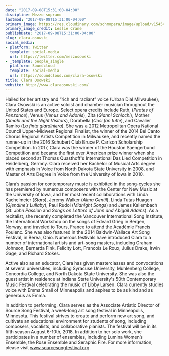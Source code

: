 ```yaml
---
date: "2017-09-08T15:31:00-04:00"
discipline: Mezzo-soprano
lastmod: "2017-09-08T15:31:00-04:00"
primary_image: https://res.cloudinary.com/schmopera/image/upload/v1545409169/media/webhook-uploads/1504898948803/FULL%2BHEAD%2BCOLOR.jpg.jpg
primary_image_credit: Leslie Crane
publishDate: "2017-09-08T15:31:00-04:00"
slug: clara-osowski
social_media:
- platform: Twitter
  template: social-media
  url: https://twitter.com/mezzosowski
- _template: people_single
  platform: Soundcloud
  template: social-media
  url: https://soundcloud.com/clara-osowski
title: Clara Osowski
website: http://www.claraosowski.com/
---
```


Hailed for her artistry and “rich and radiant” voice (Urban Dial Milwaukee), Clara Osowski is an active soloist and chamber musician throughout the United States and Europe. Select opera credits include Ruth, (*Pirates of Penzance*), Venus (*Venus and Adonis*), Zita (*Gianni Schicchi*), Mother (*Amahl and the Night Visitors*), Dorabella (*Cosi fan tutte*), and Cavalier Ramiro (*La finta giardiniera*). She was a 2012 Metropolitan Opera National Council Upper-Midwest Regional Finalist, the winner of the 2014 Bel Canto Chorus Regional Artists Competition in Milwaukee, and recently named the runner-up in the 2016 Schubert Club Bruce P. Carlson Scholarship Competition. In 2017, Clara was the winner of the Houston Saengerbund Competition and became the first ever American prize winner when she placed second at Thomas Quasthoff's International Das Lied Competition in Heidelberg, Germny. Clara received her Bachelor of Musical Arts degree with emphasis in Voice from North Dakota State University in 2008, and Master of Arts Degree in Voice from the University of Iowa in 2010.

Clara’s passion for contemporary music is exhibited in the song-cycles she has premiered by numerous composers with the Center for New Music at the University of Iowa, and her most recent collaborations with Linda Kachelmeier (*Stars*), Jeremy Walker (*Alma Gentil*), Linda Tutas Huagen (*Gjendine’s Lullaby*), Paul Rudoi (*Midnight Songs*) and James Kallembach (*St. John Passion* and *Songs on Letters of John and Abigail Adams*). As a recitalist, she recently completed the Vancouver International Song Institute, the International Workshop on the songs of Edvard Grieg in Bergen, Norway, and traveled to Tours, France to attend the Académie Francis Poulenc. She was also featured in the 2014 Baldwin-Wallace Art Song Festival, in Berea, Ohio. Numerous festivals have introduced Clara to a number of international artists and art-song masters, including Graham Johnson, Bernarda Fink, Felicity Lott, Francois Le Roux, Julius Drake, Irwin Gage, and Richard Stokes.

Active also as an educator, Clara has given masterclasses and convocations  at several universities, including Syracuse University, Muhlenberg College, Concordia College, and North Dakota State University. She was also the guest artist in residence at Indiana State University's 50th Contemporary Music Festival celebrating the music of Libby Larsen. Clara currently studies voice with Emma Small of Minneapolis and aspires to be as kind and as generous as Emma.

In addition to performing, Clara serves as the Associate Artistic Director of Source Song Festival, a week-long art song festival in Minneapolis, Minnesota. This festival strives to create and perform new art song, and cultivate an educational environment for students of song, including composers, vocalists, and collaborative pianists. The festival will be in its fifth season August 6-10th, 2018. In addition to her solo work, she participates in a number of ensembles, including Lumina Women’s Ensemble, the Rose Ensemble and Seraphic Fire. For more information, please visit www.sourcesongfestival.org. 
